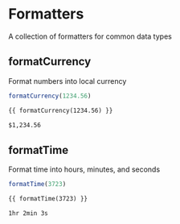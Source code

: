 # Formatters

A collection of formatters for common data types

## formatCurrency
Format numbers into local currency

```js [js]
formatCurrency(1234.56)
```

```html [template]
{{ formatCurrency(1234.56) }}
```

```html [returns]
$1,234.56
```

## formatTime
Format time into hours, minutes, and seconds

```js [js]
formatTime(3723)
```

```html [template]
{{ formatTime(3723) }}
```

```html [returns]
1hr 2min 3s
```

